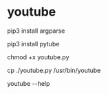 # youtube
pip3 install argparse

pip3 install pytube

chmod +x youtube.py

cp ./youtube.py /usr/bin/youtube

youtube --help

